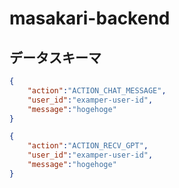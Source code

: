 # masakari-backend


## データスキーマ

```json
{
    "action":"ACTION_CHAT_MESSAGE",
    "user_id":"examper-user-id",
    "message":"hogehoge"
}
```

```json
{
    "action":"ACTION_RECV_GPT",
    "user_id":"examper-user-id",
    "message":"hogehoge"
}
```